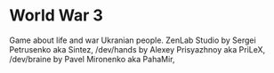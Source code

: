 # World War 3
Game about life and war Ukranian people.
ZenLab Studio by Sergei Petrusenko aka Sintez,
/dev/hands by Alexey Prisyazhnoy aka PriLeX,
/dev/braine by Pavel Mironenko aka PahaMir,

